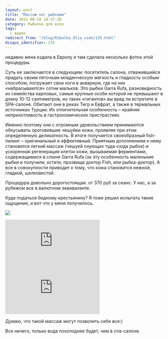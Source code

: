 ```yaml
---
layout: post
title: "Массаж ног рыбками"
date: 2012-08-10 18:37:26
category: Рыбалка для всех
tags:
  - видео
redirect_from: "/blog/Ribalka_dlia_vseh/135.html"
disqus_identifier: 135
---
```

недавно жена ездила в Европу и там сделала несколько фоток этой
процедуры.

Суть ее заключается в следующем: посетитель салона, отважившийся придать
своим пяточкам младенческую мягкость и гладкость особым способом,
погружает свои ноги в аквариум, где на них «набрасываются» сотни
мальков. Это рыбки Garra Rufa, разновидность из семейства карповых,
самые крупные особи которой не превышают в длину 10-12 сантиметров, но
таких «гигантов» вы вряд ли встретите в SPA-салоне. Обитают они в реках
Тигр и Евфрат, а также в термальных источниках Турции. Их отличительная
особенность – крайняя неприхотливость в гастрономических пристрастиях.

Именно поэтому они с огромным удовольствием принимаются обкусывать
ороговевшие чешуйки кожи, проявляя при этом определенную деликатность. В
итоге получается своеобразный fish-пилинг – оригинальный и эффективный.
Приятным дополнением к нему становится легкий массаж (чешуей снующих
туда-сюда рыбок) и ускоренная регенерация клеток кожи, вызываемая
ферментами, содержащимися в слюне Garra Rufa (за эту особенность
маленькие рыбки и получили, кстати, прозвище доктор Fish, или
рыбка-доктор). А все в совокупности приводит к тому, что кожа становится
нежной, гладкой, шелковистой.

Процедура довольно дорогостоящая. от 370 руб за сеанс. У нас, а за
рубежом все в валютном эквиваленте.

Куда податься бедному крестьянину? Я тоже решил испытать такие ощущения,
и вот что у меня получилось.

![](http://fishingguru.ru/uploads/images/00/00/01/2012/08/10/671b79.jpg)

<div class="video">
  <iframe src="https://www.youtube.com/embed/ViM6Lg577OI" frameborder="0" allowfullscreen></iframe>
</div>

<div class="video">
  <iframe src="https://www.youtube.com/embed/M6NOJicjjRk" frameborder="0" allowfullscreen></iframe>
</div>

Думаю, что такой массаж могут позволить себе все:)

Все ничего, только вода похолоднее будет, чем в спа-салоне.

